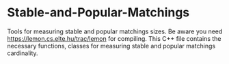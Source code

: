 # Stable-and-Popular-Matchings
Tools for measuring stable and popular matchings sizes.
Be aware you need https://lemon.cs.elte.hu/trac/lemon for compiling. 
This C++ file contains the necessary functions, classes for measuring stable and popular matchings cardinality.
